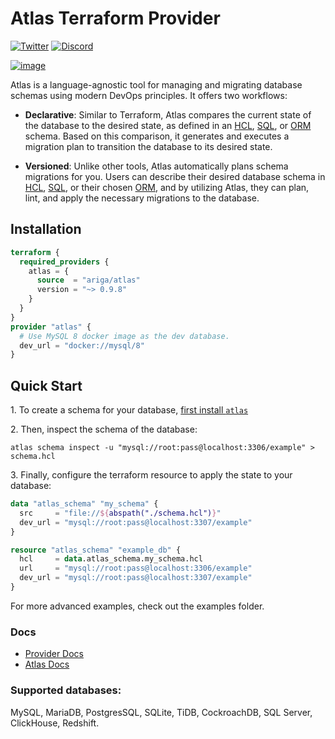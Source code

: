 # Atlas Terraform Provider

[![Twitter](https://img.shields.io/twitter/url.svg?label=Follow%20%40ariga%2Fatlas&style=social&url=https%3A%2F%2Ftwitter.com%2Fatlasgo_io)](https://twitter.com/atlasgo_io)
[![Discord](https://img.shields.io/discord/930720389120794674?label=discord&logo=discord&style=flat-square&logoColor=white)](https://discord.com/invite/zZ6sWVg6NT)

<p>
  <a href="https://atlasgo.io" target="_blank">
  <img alt="image" src="https://github.com/ariga/atlas/assets/7413593/2e27cb81-bad6-491a-8d9c-20920995a186">
  </a>
</p>

Atlas is a language-agnostic tool for managing and migrating database schemas using modern DevOps principles.
It offers two workflows:

- **Declarative**: Similar to Terraform, Atlas compares the current state of the database to the desired state, as
  defined in an [HCL], [SQL], or [ORM] schema. Based on this comparison, it generates and executes a migration plan to
  transition the database to its desired state.

- **Versioned**: Unlike other tools, Atlas automatically plans schema migrations for you. Users can describe their desired
  database schema in [HCL], [SQL], or their chosen [ORM], and by utilizing Atlas, they can plan, lint, and apply the
  necessary migrations to the database.

## Installation

```terraform
terraform {
  required_providers {
    atlas = {
      source  = "ariga/atlas"
      version = "~> 0.9.8"
    }
  }
}
provider "atlas" {
  # Use MySQL 8 docker image as the dev database.
  dev_url = "docker://mysql/8"
}
```

## Quick Start

1\. To create a schema for your database, [first install `atlas`](https://atlasgo.io/getting-started#installation)

2\. Then, inspect the schema of the database:

```shell
atlas schema inspect -u "mysql://root:pass@localhost:3306/example" > schema.hcl
```

3\. Finally, configure the terraform resource to apply the state to your database:

```terraform
data "atlas_schema" "my_schema" {
  src     = "file://${abspath("./schema.hcl")}"
  dev_url = "mysql://root:pass@localhost:3307/example"
}

resource "atlas_schema" "example_db" {
  hcl     = data.atlas_schema.my_schema.hcl
  url     = "mysql://root:pass@localhost:3306/example"
  dev_url = "mysql://root:pass@localhost:3307/example"
}
```

For more advanced examples, check out the examples folder.

### Docs

- [Provider Docs](https://registry.terraform.io/providers/ariga/atlas/latest/docs)
- [Atlas Docs](https://atlasgo.io)

### Supported databases:

MySQL, MariaDB, PostgresSQL, SQLite, TiDB, CockroachDB, SQL Server, ClickHouse, Redshift.

[HCL]: https://atlasgo.io/atlas-schema/hcl
[SQL]: https://atlasgo.io/atlas-schema/sql
[ORM]: https://atlasgo.io/atlas-schema/external
